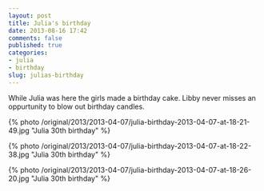 ```yaml
---
layout: post
title: Julia's birthday
date: 2013-08-16 17:42
comments: false
published: true
categories:
- julia
- birthday
slug: julias-birthday
---
```

While Julia was here the girls made a birthday cake.  Libby never misses an oppurtunity to blow out birthday candles.


{% photo /original/2013/2013-04-07/julia-birthday-2013-04-07-at-18-21-49.jpg "Julia 30th birthday" %}

{% photo /original/2013/2013-04-07/julia-birthday-2013-04-07-at-18-22-38.jpg "Julia 30th birthday" %}

{% photo /original/2013/2013-04-07/julia-birthday-2013-04-07-at-18-26-20.jpg "Julia 30th birthday" %}

